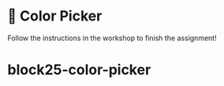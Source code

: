 # 🎨 Color Picker

Follow the instructions in the workshop to finish the assignment!
# block25-color-picker

